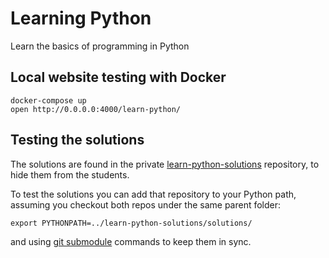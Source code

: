 # Learning Python
Learn the basics of programming in Python

## Local website testing with Docker

    docker-compose up
    open http://0.0.0.0:4000/learn-python/


## Testing the solutions

The solutions are found in the private
[learn-python-solutions](https://github.com/berufsbildung-basel/learn-python-solutions)
repository, to hide them from the students.

To test the solutions you can add that repository to your Python
path, assuming you checkout both repos under the same parent folder:

    export PYTHONPATH=../learn-python-solutions/solutions/

and using [git submodule](https://git-scm.com/book/en/v2/Git-Tools-Submodules)
commands to keep them in sync.
